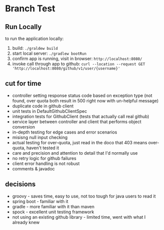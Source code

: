 

# Branch Test

## Run Locally

to run the application locally:

1. build: `./graldew build`
2. start local server: `./gradlew bootRun`
3. confirm app is running, visit in browser: `http://localhost:8080/`
4. invoke call through app to github: `curl --location --request GET 'http://localhost:8080/github/v1/user/{username}'`

## cut for time

* controller setting response status code based on exception type (not found, over quota both result in 500 right now with un-helpful message)
* duplicate code in github client
* unit tests in DefaultGithubClientSpec
* integration tests for GithubClient (tests that actually call real github)
* service layer between controller and client that performs object conversion
* in-depth testing for edge cases and error scenarios
* misisng null input checking
* actual testing for over-quota, just read in the doco that 403 means over-quota, haven't tested it
* care and precision and attention to detail that I'd normally use
* no retry logic for github failures
* client error handling is not robust
* comments & javadoc

## decisions

* groovy - saves time, easy to use, not too tough for java users to read it
* spring boot - familiar with it
* gradle - more familiar with it than maven
* spock - excellent unit testing framework
* not using an existing github library - limited time, went with what I already knew


